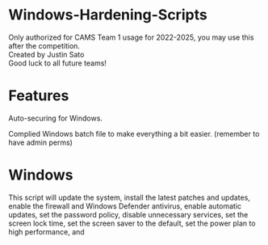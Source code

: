 # Windows-Hardening-Scripts
Only authorized for CAMS Team 1 usage for 2022-2025, you may use this after the competition.  
Created by Justin Sato  
Good luck to all future teams!

# Features
Auto-securing for Windows.

Complied Windows batch file to make everything a bit easier. (remember to have admin perms)

# Windows
This script will update the system, install the latest patches and updates, enable the firewall and Windows Defender antivirus, enable automatic updates, set the password policy, disable unnecessary services, set the screen lock time, set the screen saver to the default, set the power plan to high performance, and
